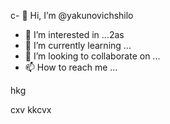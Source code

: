 c- 👋 Hi, I’m @yakunovichshilo
- 👀 I’m interested in ...2as
- 🌱 I’m currently learning ...
- 💞️ I’m looking to collaborate on ...
- 📫 How to reach me ...

<!---
yakunovichshilo/yakunovichshilo is a ✨ sp13e13ecial ✨ repository because its `README.md` (this file) appears on your GitHub profile.
You can click the Preview link to take a look at your changes.
--->hkg
cxv
kkcvx
